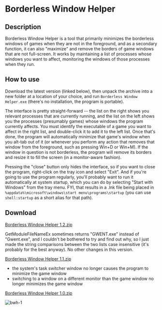 # Borderless Window Helper

## Description

Borderless Window Helper is a tool that primarily minimizes the borderless windows of games when they are not in the foreground, and as a secondary function, it can also "maximize" and remove the borders of game windows that are not full-screen. It works by maintaining a list of processes whose windows you want to affect, monitoring the windows of those processes when they run.

## How to use

Download the latest version (linked below), then unpack the archive into a new folder at a location of your choice, and run `Borderless Window Helper.exe` (there's no installation, the program is portable).

The interface is pretty straight-forward -- the list on the right shows you relevant processes that are currently running, and the list on the left shows you the processes (presumably games) whose windows the program currently affects. You must identify the executable of a game you want to affect in the right list, and double-click it to add it to the left list. Once that's done, the program will automatically minimize that game's window when you alt-tab out of it (or whenever you perform any action that removes that window from the foreground, such as pressing Win+D or Win+M). If the window in question is not borderless, the program will remove its borders and resize it to fill the screen (in a monitor-aware fashion).

Pressing the "close" button only hides the interface, so if you want to close the program, right-click on the tray icon and select "Exit". And if you're going to use the program regularly, you'll probably want to run it automatically at system startup, which you can do by selecting "Start with Windows" from the tray menu. FYI, that results in a .lnk file being placed in `%appdata%\microsoft\windows\start menu\programs\startup` (you can use `shell:startup` as a short alias for that path).

## Download

[Borderless Window Helper 1.2.zip](https://github.com/ErrorFlynn/Borderless-Window-Helper/releases/download/v1.2/Borderless.Window.Helper.1.2.zip)

GetModuleFileNameEx sometimes returns "GWENT.exe" instead of "Gwent.exe", and I couldn't be bothered to try and find out why, so I just made the string comparisons between the two lists case insensitive (it's probably for the best anyway). No other changes in this version.

[Borderless Window Helper 1.1.zip](https://github.com/ErrorFlynn/Borderless-Window-Helper/releases/download/v1.1/Borderless.Window.Helper.1.1.zip)
* the system's task switcher window no longer causes the program to minimize the game window
* switching to a window on a different monitor than the game window no longer minimizes the game window

[Borderless Window Helper 1.0.zip](https://github.com/ErrorFlynn/Borderless-Window-Helper/releases/download/v1.0/Borderless.Window.Helper.1.0.zip)

![bwh-1](https://cloud.githubusercontent.com/assets/20293505/26132606/6f7c6fa8-3a6f-11e7-9b08-44cd5b8eb4e7.png)
